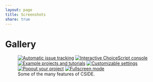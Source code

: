 ```yaml
---
layout: page
title: Screenshots
share: true
---
```


# Gallery

<figure class="half">
	<a href="{{ site.url }}/images/screenshots/issues.png"><img src="{{ site.url }}/images/screenshots/issues.png" alt="Automatic issue tracking"></a>
	<a href="{{ site.url }}/images/screenshots/console.png"><img src="{{ site.url }}/images/screenshots/console.png" alt="Interactive ChoiceScript console"></a>
	<a href="{{ site.url }}/images/screenshots/examples.png"><img src="{{ site.url }}/images/screenshots/examples.png" alt="Example projects and tutorials"></a>
  <a href="{{ site.url }}/images/screenshots/settings.png"><img src="{{ site.url }}/images/screenshots/settings.png" alt="Customizable settings"></a>
	<a href="{{ site.url }}/images/screenshots/popout.png"><img src="{{ site.url }}/images/screenshots/popout.png" alt="Popout your project"></a>
  <a href="{{ site.url }}/images/screenshots/fullscreen.png"><img src="{{ site.url }}/images/screenshots/fullscreen.png" alt="Fullscreen mode"></a>
	<figcaption>Some of the many features of CSIDE.</figcaption>
</figure>